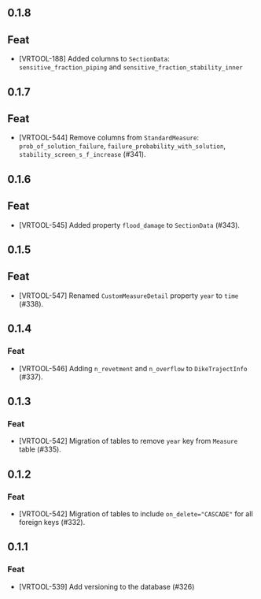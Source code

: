 ## 0.1.8

## Feat

- [VRTOOL-188] Added columns to `SectionData`: `sensitive_fraction_piping` and `sensitive_fraction_stability_inner`

## 0.1.7

## Feat

- [VRTOOL-544] Remove columns from `StandardMeasure`: `prob_of_solution_failure`, `failure_probability_with_solution`, `stability_screen_s_f_increase` (#341).


## 0.1.6

## Feat

- [VRTOOL-545] Added property `flood_damage` to `SectionData` (#343).


## 0.1.5

## Feat

- [VRTOOL-547] Renamed `CustomMeasureDetail` property `year` to `time` (#338).

## 0.1.4

### Feat

- [VRTOOL-546] Adding `n_revetment` and `n_overflow` to `DikeTrajectInfo` (#337).


## 0.1.3

### Feat

- [VRTOOL-542] Migration of tables to remove `year` key from `Measure` table (#335).



## 0.1.2

### Feat

- [VRTOOL-542] Migration of tables to include `on_delete="CASCADE"` for all foreign keys (#332).


## 0.1.1

### Feat

- [VRTOOL-539] Add versioning to the database (#326)